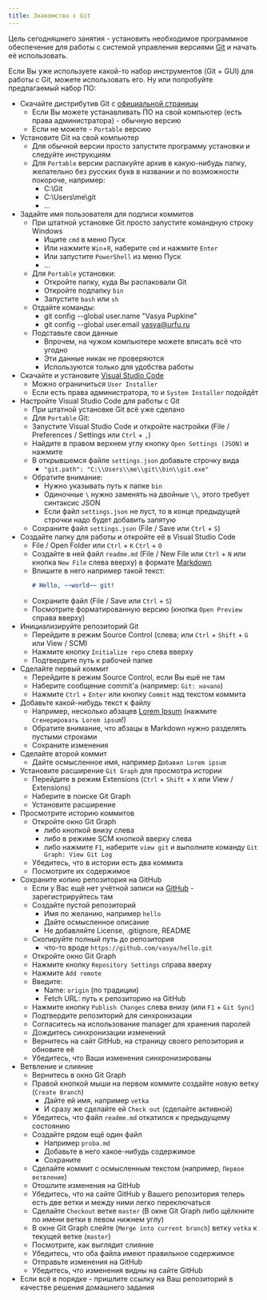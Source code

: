 ```yaml
---
title: Знакомство с Git
---
```

Цель сегодняшнего занятия -
установить необходимое программное обеспечение для
работы с
системой управления версиями [Git]
и начать её использовать.

Если Вы уже используете какой-то набор инструментов
(Git + GUI)
для работы с Git,
можете использовать его.
Ну или попробуйте предлагаемый набор ПО:

* Скачайте дистрибутив Git с [официальной страницы][git++]
  + Если Вы можете устанавливать ПО на свой компьютер
    (есть права администратора) - обычную версию
  + Если не можете - `Portable` версию
* Установите Git на свой компьютер
  + Для обычной версии просто запустите программу установки и следуйте инструкциям
  + Для `Portable` версии распакуйте архив в какую-нибудь папку,
    желательно без русских букв в названии и по возможности покороче,
    например:
      - C:\Git
      - C:\Users\me\git
      - ...
* Задайте имя пользователя для подписи коммитов
  + При штатной установке Git просто запустите командную строку Windows
    - Ищите `cmd` в меню Пуск
    - Или нажмите `Win`+`R`, наберите `cmd` и нажмите `Enter`
    - Или запустите `PowerShell` из меню Пуск
    - ...
  + Для `Portable` установки:
    - Откройте папку, куда Вы распаковали Git
    - Откройте подпапку `bin`
    - Запустите `bash` или `sh`
  + Отдайте команды:
    - git config --global user.name "Vasya Pupkine"
    - git config --global user.email vasya@urfu.ru
  + Подставьте свои данные
    - Впрочем, на чужом компьютере можете вписать всё что угодно
    - Эти данные никак не проверяются
    - Используются только для удобства работы
* Скачайте и установите [Visual Studio Code][vscode]
  + Можно ограничиться `User Installer`
  + Если есть права администратора, то и `System Installer` подойдёт
* Настройте Visual Studio Code для работы с Git
  + При штатной установке Git всё уже сделано
  + Для `Portable` Git:
  + Запустите Visual Studio Code и откройте настройки
    (File / Preferences / Settings или `Ctrl` + `,`)
  + Найдите в правом верхнем углу кнопку `Open Settings (JSON)` и нажмите
  + В открывшемся файле `settings.json` добавьте строчку вида
    - `"git.path": "C:\\Users\\me\\git\\bin\\git.exe"`
  + Обратите внимание:
    - Нужно указывать путь к папке `bin`
    - Одиночные `\` нужно заменять на двойные `\\`, этого требует синтаксис JSON
    - Если файл `settings.json` не пуст, то в конце предыдущей строчки надо будет добавить запятую
  + Сохраните файл `settings.json` (File / Save или `Ctrl` + `S`)
* Создайте папку для работы и откройте её в Visual Studio Code
  + File / Open Folder или `Ctrl` + `K` `Ctrl` + `O`
  + Создайте в ней файл `readme.md` (File / New File или `Ctrl` + `N` или кнопка `New File` слева вверху)
    в формате [Markdown]
  + Впишите в него например такой текст:
    ```markdown
    # Hello, ~~world~~ git!
    ```
  + Сохраните файл (File / Save или `Ctrl` + `S`)
  + Посмотрите форматированную версию (кнопка `Open Preview` справа вверху)
* Инициализируйте репозиторий Git
  + Перейдите в режим Source Control (слева; или `Ctrl` + `Shift` + `G` или View / SCM)
  + Нажмите кнопку `Initialize repo` слева вверху
  + Подтвердите путь к рабочей папке
* Сделайте первый коммит
  + Перейдите в режим Source Control, если Вы ешё не там
  + Наберите сообщение commit'а (например: `Git: начало`)
  + Нажмите `Ctrl` + `Enter` или кнопку `Commit` над текстом коммита
* Добавьте какой-нибудь текст к файлу
  + Например, несколько абзацев [Lorem Ipsum] (нажмите `Сгенерировать Lorem ipsum`!)
  + Обратите внимание, что абзацы в Markdown нужно разделять пустыми строками
  + Сохраните изменения
* Сделайте второй коммит
  + Дайте осмысленное имя, например `Добавил Lorem ipsum`
* Установите расширение `Git Graph` для просмотра истории
  + Перейдите в режим Extensions (`Ctrl` + `Shift` + `X` или View / Extensions)
  + Наберите в поиске Git Graph
  + Установите расширение
* Просмотрите историю коммитов
  + Откройте окно Git Graph
    - либо кнопкой внизу слева
    - либо в режиме SCM кнопкой вверху слева
    - либо нажмите `F1`, наберите `view git` и выполните команду `Git Graph: View Git Log`
  + Убедитесь, что в истории есть два коммита
  + Посмотрите их содержимое
* Сохраните копию репозитория на GitHub
  + Если у Вас ещё нет учётной записи на [GitHub] - зарегистрируйтесь там
  + Создайте пустой репозиторий
    * Имя по желанию, например `hello`
    * Дайте осмысленное описание
    * Не добавляйте License, .gitignore, README
  + Скопируйте полный путь до репозитория
    * что-то вроде `https://github.com/vasya/hello.git`
  + Откройте окно Git Graph
  + Нажмите кнопку `Repository Settings` справа вверху
  + Нажмите `Add remote`
  + Введите:
    - Name: `origin` (по традиции)
    - Fetch URL: путь к репозиторию на GitHub
  + Нажмите кнопку `Publish Changes` слева внизу (или `F1` + `Git Sync`)
  + Подтвердите репозиторий для синхронизации
  + Согласитесь на использование manager для хранения паролей
  + Дождитесь синхронизации изменений
  + Вернитесь на сайт GitHub, на страницу своего репозитория и обновите её
  + Убедитесь, что Ваши изменения синхронизированы
* Ветвление и слияние
  + Вернитесь в окно Git Graph
  + Правой кнопкой мыши на первом коммите создайте новую ветку (`Create Branch`)
    + Дайте ей имя, например `vetka`
    + И сразу же сделайте ей `Check out` (сделайте активной)
  + Убедитесь, что файл `readme.md` откатился к предыдущему состоянию
  + Создайте рядом ещё один файл
    * Например `proba.md`
    * Добавьте в него какое-нибудь содержимое
    * Сохраните
  + Сделайте коммит с осмысленным текстом (например, `Первое ветвление`)
  + Отошлите изменения на GitHub
  + Убедитесь, что на сайте GitHub у Вашего репозитория теперь есть две ветки и между ними легко переключаться
  + Сделайте `Checkout` ветке `master` (В окне Git Graph либо щёлкните по имени ветки в левом нижнем углу)
  + В окне Git Graph слейте (`Merge into current branch`) ветку `vetka` к текущей ветке (`master`)
  + Посмотрите, как выглядит слияние
  + Убедитесь, что оба файла имеют правильное содержимое
  + Отправьте изменения на GitHub
  + Убедитесь, что изменения видны на сайте GitHub
* Если всё в порядке - пришлите ссылку на Ваш репозиторий в качестве решения домашнего задания

[git]: https://git-scm.com/
[git++]: https://git-scm.com/downloads
[GitHub]: https://github.com/
[vscode]: https://code.visualstudio.com/
[Markdown]: https://ru.wikipedia.org/wiki/Markdown
[Lorem Ipsum]: https://ru.lipsum.com/
